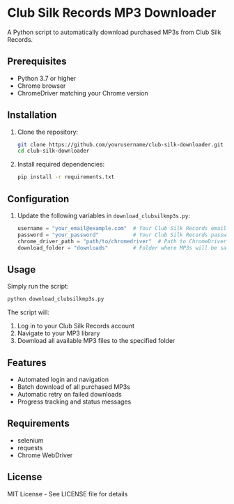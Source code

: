 # Club Silk Records MP3 Downloader

A Python script to automatically download purchased MP3s from Club Silk Records.

## Prerequisites

- Python 3.7 or higher
- Chrome browser
- ChromeDriver matching your Chrome version

## Installation

1. Clone the repository:
   ```bash
   git clone https://github.com/yourusername/club-silk-downloader.git
   cd club-silk-downloader
   ```

2. Install required dependencies:
   ```bash
   pip install -r requirements.txt
   ```

## Configuration

1. Update the following variables in `download_clubsilkmp3s.py`:
   ```python
   username = "your_email@example.com"  # Your Club Silk Records email
   password = "your_password"           # Your Club Silk Records password
   chrome_driver_path = "path/to/chromedriver"  # Path to ChromeDriver
   download_folder = "downloads"        # Folder where MP3s will be saved
   ```

## Usage

Simply run the script:
```bash
python download_clubsilkmp3s.py
```

The script will:
1. Log in to your Club Silk Records account
2. Navigate to your MP3 library
3. Download all available MP3 files to the specified folder

## Features

- Automated login and navigation
- Batch download of all purchased MP3s
- Automatic retry on failed downloads
- Progress tracking and status messages

## Requirements

- selenium
- requests
- Chrome WebDriver

## License

MIT License - See LICENSE file for details